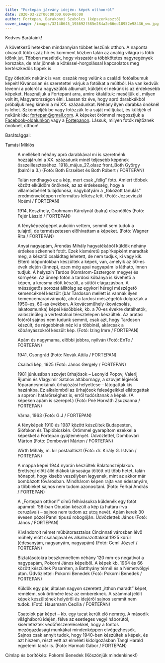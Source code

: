 ```yaml
---
title: "Fortepan járvány idején: képek otthonról"
date: 2020-03-22T00:00:00.000+00:00
author: Fortepan, Barakonyi Szabolcs (képszerkesztő)
cover_image: /images/32140645_193692f585e284a2e66ed18952e98436_wm.jpg
---
```


Kedves Barátaink!

A következő hetekben mindannyian többet leszünk otthon. A naponta olvasott több száz hír és komment közben talán az analóg világra is több időnk jut. Többen mesélték, hogy visszatér a többkötetes nagyregények korszaka, de már jönnek a kötéssel-horgolással kapcsolatos meg kertészkedős tippek is.

Egy ötletünk nekünk is van: osszák meg velünk a családi fotóalbumuk képeit! Kíváncsian és szeretettel várjuk a fotóikat a múltból. Ha van kedvük levenni a polcról a nagyszülők albumait, küldjék el nekünk is az érdekesebb képeket. Használjuk a Fortepant arra, amire kitaláltuk: meséljük el, milyen volt itt, Magyarországon élni. Lassan tíz éve, hogy apró darabkákból próbáljuk meg kirakni a mi XX. századunkat. Néhány ilyen darabka önöknél is lehet. Szkenneljék be vagy fotózzák le a saját múltjukat, és küldjék el nekünk ide: [fortepan@gmail.com](mailto:fortepan@gmail.com). A képeket örömmel megosztjuk a [Facebook-oldalunkon](https://www.facebook.com/FortepanArchivum/) vagy a [Fortepanon](http://fortepan.hu/). Lássuk, milyen fotók rejtőznek önöknél, otthon!

Barátsággal:

Tamási Miklós

<figure>
<img src="/images/32131197_e709e4935815a72610a0dd591a15be05_wm.jpg" alt="" />
<figcaption>A mellékelt néhány apró darabkával mi is szeretnénk hozzájárulni a XX. századunk minél teljesebb képének összeillesztéséhez. 1918_május_27_olasz front_Both György (balról a 3.) (Fotó: Both Erzsébet és Both Róbert / FORTEPAN)</figcaption>
</figure>

<figure>
<img src="/images/32131193_129188309c06db617acede4834f3fc68_wm.jpg" alt="" />
<figcaption>Talán rendhagyó ez a kép, mert csak „félig” fotó. Amiért többek között elküldöm önöknek, az az érdekesség, hogy a villamosbérlet tulajdonosa, nagybátyám a „fokozott tanulás" eredményeképpen református lelkész lett. (Fotó: Jezsoviczki Noémi / FORTEPAN)</figcaption>
</figure>

<figure>
<img src="/images/32131191_379e8eed80bdadbf3073d0cd1e48601d_wm.jpg" alt="" />
<figcaption>1914, Keszthely, Grohmann Károlynál (balra) disznóölés (Fotó: Fejér László / FORTEPAN)</figcaption>
</figure>

<figure>
<img src="/images/32131195_a3deedf6f000cffcfd066f83333397b6_wm.jpg" alt="" />
<figcaption>A fényképezőgépet aukción vettem, semmit sem tudok a tulajról, de természetesen előhivattam a képeket. (Fotó: Wágner Rita / FORTEPAN)</figcaption>
</figure>

<figure>
<img src="/images/32131169_8ae0cf53231fcac6901d843d5ebe705e_wm.jpg" alt="" />
<figcaption>Anyai nagyapám, Árendás Mihály hagyatékából küldök néhány érdekes szkennelt fotót. Ezek kisméretű papírképként maradtak meg, a készítő családtag lehetett, de nem tudjuk, ki vagy kik. Eltérő időpontokban készültek a képek, van, amelyik az 50-es évek elején (ünnep), ezen még apai nagyapám is látható, innen tudjuk. A helyszín Tardos (Komárom-Esztergom megye) és környéke. Az ünnep fotón a tardosi kőbánya is kivehető a képen, a kocsma előtt készült, a süttői elágazásban. A mészégetős sorozat állítólag az egykori héregi mészégető kemencéknél készült (bár Tardoson mellett is vannak ilyen kemencemaradványok), ahol a tardosi mészégetők dolgoztak a 1950–es, 60-as években. A kovácsműhely (kovácsolás, lakatosmunka) képei későbbiek, kb. a 70-es évekre datálhatók, valószínűleg a vértestolnai téesztelepen készültek. Az aratási fotóról sajnos nem tudunk semmit, csak azt, hogy Tardoson készült, de régebbinek néz ki a többinél, akárcsak a kőbányászokról készült kép. (Fotó: Izing Imre / FORTEPAN)</figcaption>
</figure>

<figure>
<img src="/images/32131177_a87dde2bfcc2f85bbe81c1cc927a4517_wm.jpg" alt="" />
<figcaption>Apám és nagymama, előbbi jobbra, nyilván (Fotó: EnTe / FORTEPAN)</figcaption>
</figure>

<figure>
<img src="/images/32131185_2b02b0e0680f5024b24f3092d1291c67_wm.jpg" alt="" />
<figcaption>1941, Csongrád (Fotó: Novák Attila / FORTEPAN)</figcaption>
</figure>

<figure>
<img src="/images/32131171_76a94173fa5a5193baa2a6a5043aa680_wm.jpg" alt="" />
<figcaption>Családi kép, 1925 (Fotó: János Gergely / FORTEPAN)</figcaption>
</figure>

<figure>
<img src="/images/32131173_0986d2bba8b0c9500937a099401f27af_wm.jpg" alt="" />
<figcaption>1981 júniusában szovjet űrhajósok – Leonyid Popov, Valerij Rjumin és Vlagyimir Satalov altábornagy, a szovjet légierők főparancsnokának űrhajózási helyettese – látogattak kis hazánkba. Ez alkalomból az űrhajósok feleségeikkel ellátogattak a soproni határőrséghez is, erről tudósítanak a képek. (A képeken apám is szerepel.) (Fotó: Pné Horváth Zsuzsanna / FORTEPAN)</figcaption>
</figure>

<figure>
<img src="/images/32131183_b442f92bb11884649be87efd2f4241c3_wm.jpg" alt="" />
<figcaption>Várna, 1963 (Fotó: G.J / FORTEPAN)</figcaption>
</figure>

<figure>
<img src="/images/32131187_3534c3cfb25c820654db6f12816ac823_wm.jpg" alt="" />
<figcaption>A fényképek 1910 és 1987 között készültek Budapesten, Siófokon és Tápióbicskén. Örömmel gyarapítom ezekkel a képekkel a Fortepan gyűjteményét. Üdvözlettel, Dombovári Márton (Fotó: Dombovári Márton / FORTEPAN)</figcaption>
</figure>

<figure>
<img src="/images/32131163_a59e31d8434d190bdf34063094b8e805_wm.jpg" alt="" />
<figcaption>Wirth Mihály, m. kir postaaltiszt (Fotó: dr. Király G. István / FORTEPAN)</figcaption>
</figure>

<figure>
<img src="/images/32131167_07788d73b385f84e9c916f3dbaf3c99f_wm.jpg" alt="" />
<figcaption>A mappa képei 1944 nyarán készültek Balatonszéplakon. Érettségi előtt álló diákok társasága töltött ott több hetet, talán hónapot, hogy kisebb veszélyben legyenek, mint az akkor már bombázott fővárosban. Mindhárom képen rajta van édesanyám, a többieket sajnos nem tudom azonosítani. (Fotó: Ferkai András / FORTEPAN)</figcaption>
</figure>

<figure>
<img src="/images/32131175_de0cc1fa0b1f358e19f1a51b6868b127_wm.jpg" alt="" />
<figcaption>A „Fortepan otthon!” című felhívásukra küldenék egy fotót apámról: '58-ban Óbudán készült a kép (a hátára írva ceruzával) – sajnos nem tudom az utca nevét. Apám kerek 30 évesen pózol Panni típusú robogóján. Üdvözlettel: János (Fotó: János / FORTEPAN)</figcaption>
</figure>

<figure>
<img src="/images/32131165_fa9c218a85de65a618d84e62d13db52b_wm.jpg" alt="" />
<figcaption>Kivándorolt német műbútorasztalos Cincinnati városban lévő műhely előtt családjával és alkalmazottakkal 1925 körül (édesanyám, nagyanyám, nagyapám) (Fotó: Geml József / FORTEPAN)</figcaption>
</figure>

<figure>
<img src="/images/32131181_27650196eda4fbd905037cdaf55aefa4_wm.jpg" alt="" />
<figcaption>Biztatásotokra beszkenneltem néhány 120 mm-es negatívot a nagypapám, Pokorni János képeiből. A képek kb. 1964 és 66 között készültek Pasaréten, a Batthyány térnél és a Németvölgyi úton. Üdvözlettel: Pokorni Benedek (Fotó: Pokorni Benedek / FORTEPAN)</figcaption>
</figure>

<figure>
<img src="/images/32131157_5e2528ad7ebf87270e74819a8e68a81d_wm.jpg" alt="" />
<figcaption>Küldök egy pár, általam nagyon szeretett „itthon maradt” képet, remélem, sok örömére lesz az embereknek. A számmal jelölt képek készültének helyéről és idejéről sajnos semmit nem tudok. (Fotó: Hausmann Cecília / FORTEPAN)</figcaption>
</figure>

<figure>
<img src="/images/32131155_3e08b2308056042cde6af577816521dc_wm.jpg" alt="" />
<figcaption>Csatolok pár képet – kb. egy tucat került elő nemrég. A második világháború idején, félve az esetleges vegyi háborútól, kísérleteztek védőfelszerelésekkel, hogy a fontos mezőgazdasági munkákat mindenképpen elvégezhessék. Sajnos csak annyit tudok, hogy 1940-ben készültek a képek, és azt hiszem, részt vett az elméleti kidolgozásban Tangl Harald egyetemi tanár is. (Fotó: Harmati Gábor / FORTEPAN)</figcaption>
</figure>

Címlap és borítókép: Pokorni Benedek (Köszönjük mindenkinek!)

